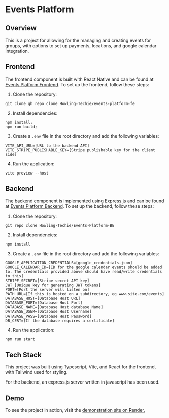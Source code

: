 # Events Platform

## Overview

This is a project for allowing for the managing and creating events for groups, with options to set up payments,
locations, and google calendar integration.

## Frontend

The frontend component is built with React Native and can be found
at [Events Platform Frontend](https://github.com/Howling-Techie/events-platform-fe). To set up the
frontend, follow these steps:

1. Clone the repository:

```
git clone gh repo clone Howling-Techie/events-platform-fe
```

2. Install dependencies:

```
npm install;
npm run build;
```

3. Create a `.env` file in the root directory and add the following variables:

```
VITE_API_URL=[URL to the backend API]
VITE_STRIPE_PUBLISHABLE_KEY=[Stripe publishable key for the client side]
```

4. Run the application:

```
vite preview --host
```

## Backend

The backend component is implemented using Express.js and can be found
at [Events Platform Backend](https://github.com/Howling-Techie/Events-Platform-BE). To set up the backend, follow these
steps:

1. Clone the repository:

```
git repo clone Howling-Techie/Events-Platform-BE
```

2. Install dependencies:

```
npm install
```

3. Create a ```.env``` file in the root directory and add the following variables:

```
GOOGLE_APPLICATION_CREDENTIALS=[google_credentials.json]
GOOGLE_CALENDAR_ID=[ID for the google calendar events should be added to. The credentials provided above should have read/write credentials to this]
STRIPE_SECRET=[Stripe secret API key]
JWT_[Unique key for generating JWT tokens]
PORT=[Port the server will listen on]
PATH_URL=[If this is hosted on a subdirectory, eg www.site.com/events]
DATABASE_HOST=[Database Host URL]
DATABASE_PORT=[Database Host Port]
DATABASE_NAME=[Database Host database Name]
DATABASE_USER=[Database Host Username]
DATABASE_PASS=[Database Host Password]
DB_CERT=[If the database requires a certificate]
```

4. Run the application:

```
npm run start
```

## Tech Stack

This project was built using Typescript, Vite, and React for the frontend, with Tailwind used for styling.

For the backend, an express.js server written in javascript has been used.

## Demo

To see the project in action, visit the [demonstration site on Render.](https://events-platform-fe.onrender.com/)